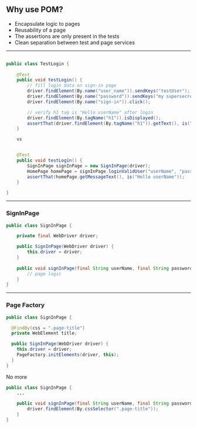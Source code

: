 ## Why use POM?

- Encapsulate logic to pages
- Reusability of a page
- The assertions are only present in the tests
- Clean separation between test and page services

---

````java

public class TestLogin {
    
    @Test
    public void testLogin() {
        // fill login data on sign-in page
        driver.findElement(By.name("user_name")).sendKeys("testUser");
        driver.findElement(By.name("password")).sendKeys("my supersecret password");
        driver.findElement(By.name("sign-in")).click();

        // verify h1 tag is "Hello userName" after login
        driver.findElement(By.tagName("h1")).isDisplayed();
        assertThat(driver.findElement(By.tagName("h1")).getText(), is("Hello userName"));
    }

    vs


    @Test
    public void testLogin() {
        SignInPage signInPage = new SignInPage(driver);
        HomePage homePage = signInPage.loginValidUser("userName", "password");
        assertThat(homePage.getMessageText(), is("Hello userName"));
    }

}
````
---
### SignInPage

````java
public class SignInPage {

    private final WebDriver driver;

    public SignInPage(WebDriver driver) {
        this.driver = driver;
    }
    
    public void signInPage(final String userName, final String password){
        // page logic
    }
}

````

---

### Page Factory

````java
public class SignInPage {

  @FindBy(css = ".page-title")
  private WebElement title;

  public SignInPage(WebDriver driver) {
    this.driver = driver;
    PageFactory.initElements(driver, this);
  }
}
````
No more
````java
public class SignInPage {
    ...

    public void signInPage(final String userName, final String password) {
        driver.findElement(By.cssSelector(".page-title"));
    }
}
````
